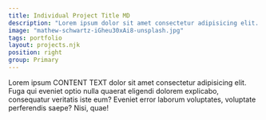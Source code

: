 ```yaml
---
title: Individual Project Title MD
description: "Lorem ipsum dolor sit amet consectetur adipisicing elit. Fuga qui eveniet optio nulla quaerat eligendi dolorem explicabo, consequatur veritatis iste eum? Eveniet error laborum voluptates, voluptate perferendis saepe? Nisi, quae!"
image: "mathew-schwartz-iGheu30xAi8-unsplash.jpg"
tags: portfolio
layout: projects.njk
position: right
group: Primary
---
```

Lorem ipsum CONTENT TEXT dolor sit amet consectetur adipisicing elit. Fuga qui eveniet optio nulla quaerat eligendi dolorem explicabo, consequatur veritatis iste eum? Eveniet error laborum voluptates, voluptate perferendis saepe? Nisi, quae!